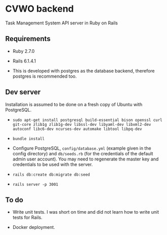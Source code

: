 # CVWO backend

Task Management System API server in Ruby on Rails

## Requirements

* Ruby 2.7.0

* Rails 6.1.4.1

* This is developed with postgres as the database backend, therefore postgres is recommended too.

## Dev server

Installation is assumed to be done on a fresh copy of Ubuntu with PostgreSQL.

* `sudo apt-get install postgresql build-essential bison openssl curl git-core zlib1g zlib1g-dev libssl-dev libyaml-dev libxml2-dev autoconf libc6-dev ncurses-dev automake libtool libpq-dev`

* `bundle install`

* Configure PostgreSQL, `config/database.yml` (example given in the config directory) and `db/seeds.rb` (for the credentials of the default admin user account). You may need to regenerate the master key and credentials to be used with the server.

* `rails db:create db:migrate db:seed`

* `rails server -p 3001`

## To do

* Write unit tests. I was short on time and did not learn how to write unit tests for Rails.

* Docker deployment.

<!-- This README would normally document whatever steps are necessary to get the
application up and running.

Things you may want to cover:

* Ruby version

* System dependencies

* Configuration

* Database creation

* Database initialization

* How to run the test suite

* Services (job queues, cache servers, search engines, etc.)

* Deployment instructions

* ... -->
